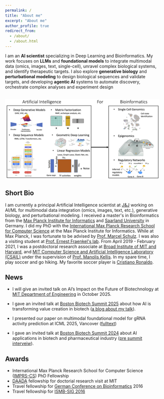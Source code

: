 ```yaml
---
permalink: /
title: "About me"
excerpt: "About me"
author_profile: true
redirect_from: 
  - /about/
  - /about.html
---
```

I am an **AI scientist** specializing in Deep Learning and Bioinformatics. My work focuses on **LLMs** and **foundational models** to integrate multimodal data (omics, images, text, single-cell), unravel complex biological systems, and identify therapeutic targets. I also explore **generative biology** and **perturbational modeling** to design biological sequences and validate targets, and developing **agentic AI** systems to automate discovery, orchestrate complex analyses and experiment design


 <br/><img src='/images/Azim_ResearchSummaryFinal.png'>


## Short Bio
I am currently a principal Artificial Intelligence scientist at [J&J](https://www.jnj.com/) working on AI/ML for multimodal data integration (omics, images, text, etc.), generative biology, and perturbational modeling. I received a master's in Bioinformatics from the [Max Planck Institute for Informatics](https://www.mpi-inf.mpg.de/home/) and [Saarland University](https://zbi-www.bioinf.uni-sb.de/en) in Germany. I did my PhD with the [International Max Planck Research School for Computer Science](https://www.imprs-cs.de/) at the Max Planck Institute for Informatics. While at Max Planck, I was fortunate to be advised by [Prof. Marcel Schulz](https://schulzlab.github.io/MS.html). I was also a visiting student at [Prof. Ernest Fraenkel's lab](http://fraenkel.mit.edu/).
 From April 2019 - February 2021, I was a postdoctoral research associate at [Broad Institute of MIT and Harvard](https://www.broadinstitute.org/), and [MIT Computer Science and Artificial Intelligence Laboratory (CSAIL)](https://www.csail.mit.edu/) under the supervision  of [Prof. Manolis Kellis](http://compbio.mit.edu/compbio.html). In my spare time, I play soccer and go hiking. My favorite soccer player is [Cristiano Ronaldo](https://www.youtube.com/watch?v=OUKGsb8CpF8&t=412s).

 ## News
 * I will give an invited talk on AI’s Impact on the Future of Biotechnology at [MIT Department of Engineering](https://neet.mit.edu/threads/lm) in October 2025.
* I gave an invited talk at [Boston Biotech Summit 2025](https://bostonbiotechnologysummit.com/program/speakers/) about how AI is transforming value creation in biotech ([a blog about my talk](https://www.cpl.com/blog/2025/07/ai-transforms-digital-health-key-insights-from-recent-biotech-summits)).
  
* I presented our paper on multimodal foundational model for gRNA activity prediction at ICML 2025, Vancover ([fulltext](https://openreview.net/pdf/53cf4d58ae4c7f9bee4b2f82d0d81d4a54fe65bb.pdf)) 
*  I gave an invited talk at [Boston Biotech Summit 2024](https://bostonbiotechnologysummit.com/program/speakers/) about AI applications in biotech and pharmaceutical industry ([pre summit interveiw](https://www.youtube.com/watch?v=enxpQX6PFiQ)).
  
 

## Awards
* International Max Planck Research School for Computer Science ([IMPRS-CS](https://www.imprs-cs.de/)) PhD Fellowship
* [DAADA](https://www.daad.de/en/) fellowship for doctorial research visit at MIT
* Travel fellowship for [German Conference on Bioinformatics](https://gcb2019.de/) 2016
* Travel fellowship for [ISMB-SIG 2016](https://irbgroup.org/)
